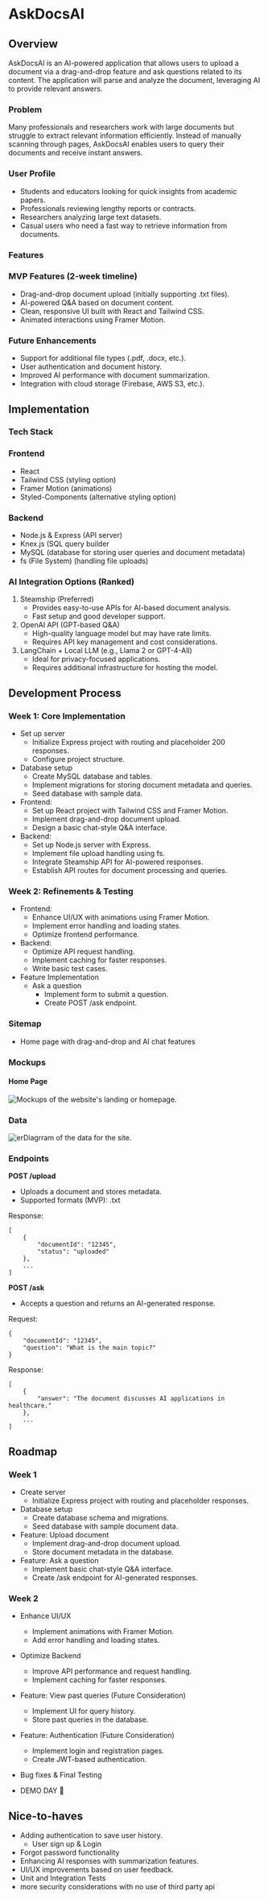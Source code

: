 # AskDocsAI

## Overview

AskDocsAI is an AI-powered application that allows users to upload a document via a drag-and-drop feature and ask questions related to its content. The application will parse and analyze the document, leveraging AI to provide relevant answers.

### Problem

Many professionals and researchers work with large documents but struggle to extract relevant information efficiently. Instead of manually scanning through pages, AskDocsAI enables users to query their documents and receive instant answers.

### User Profile

- Students and educators looking for quick insights from academic papers.
- Professionals reviewing lengthy reports or contracts.
- Researchers analyzing large text datasets.
- Casual users who need a fast way to retrieve information from documents.

### Features

### MVP Features (2-week timeline)

- Drag-and-drop document upload (initially supporting .txt files).
- AI-powered Q&A based on document content.
- Clean, responsive UI built with React and Tailwind CSS.
- Animated interactions using Framer Motion.

### Future Enhancements

- Support for additional file types (.pdf, .docx, etc.).
- User authentication and document history.
- Improved AI performance with document summarization.
- Integration with cloud storage (Firebase, AWS S3, etc.).

## Implementation

### Tech Stack

### Frontend

- React
- Tailwind CSS (styling option)
- Framer Motion (animations)
- Styled-Components (alternative styling option)

### Backend

- Node.js & Express (API server)
- Knex.js (SQL query builder
- MySQL (database for storing user queries and document metadata)
- fs (File System) (handling file uploads)

### AI Integration Options (Ranked)

1. Steamship (Preferred)
    - Provides easy-to-use APIs for AI-based document analysis.
    - Fast setup and good developer support.
2. OpenAI API (GPT-based Q&A)
    - High-quality language model but may have rate limits.
    - Requires API key management and cost considerations.
3. LangChain + Local LLM (e.g., Llama 2 or GPT-4-All)
    - Ideal for privacy-focused applications.
    - Requires additional infrastructure for hosting the model.

## Development Process

### Week 1: Core Implementation

- Set up server
    - Initialize Express project with routing and placeholder 200 responses.
    - Configure project structure.
- Database setup
    - Create MySQL database and tables.
    - Implement migrations for storing document metadata and queries.
    - Seed database with sample data.
- Frontend:
    - Set up React project with Tailwind CSS and Framer Motion.
    - Implement drag-and-drop document upload.
    - Design a basic chat-style Q&A interface.
- Backend:
    - Set up Node.js server with Express.
    - Implement file upload handling using fs.
    - Integrate Steamship API for AI-powered responses.
    - Establish API routes for document processing and queries.


### Week 2: Refinements & Testing

- Frontend:
    - Enhance UI/UX with animations using Framer Motion.
    - Implement error handling and loading states.
    - Optimize frontend performance.
- Backend:
    - Optimize API request handling.
    - Implement caching for faster responses.
    - Write basic test cases.
- Feature Implementation
    - Ask a question
        - Implement form to submit a question.
        - Create POST /ask endpoint.

### Sitemap

- Home page with drag-and-drop and AI chat features

### Mockups

#### Home Page
![Mockups of the website's landing or homepage.](/assets/mockups/homepage.png)

### Data

![erDiagrram of the data for the site.](/assets/mockups/erDiagram.png)

### Endpoints

**POST /upload**

- Uploads a document and stores metadata.
- Supported formats (MVP): .txt

Response:
```
[
    {
        "documentId": "12345",
        "status": "uploaded"
    },
    ...
]
```

**POST /ask**

- Accepts a question and returns an AI-generated response.

Request:
```
{
    "documentId": "12345",
    "question": "What is the main topic?"
}
```
Response:
```
[
    {
        "answer": "The document discusses AI applications in healthcare."
    },
    ...
]
```

## Roadmap

### Week 1
- Create server
    - Initialize Express project with routing and placeholder responses.
- Database setup
    - Create database schema and migrations.
    - Seed database with sample document data.
- Feature: Upload document
    - Implement drag-and-drop document upload.
    - Store document metadata in the database.
- Feature: Ask a question
    - Implement basic chat-style Q&A interface.
    - Create /ask endpoint for AI-generated responses.

### Week 2
- Enhance UI/UX
    - Implement animations with Framer Motion.
    - Add error handling and loading states.
- Optimize Backend
    - Improve API performance and request handling.
    - Implement caching for faster responses.
- Feature: View past queries (Future Consideration)
    - Implement UI for query history.
    - Store past queries in the database.
- Feature: Authentication (Future Consideration)
    - Implement login and registration pages.
    - Create JWT-based authentication.

- Bug fixes & Final Testing

- DEMO DAY 🎉

## Nice-to-haves

- Adding authentication to save user history.
    - User sign up & Login
- Forgot password functionality
- Enhancing AI responses with summarization features.
- UI/UX improvements based on user feedback.
- Unit and Integration Tests
- more security considerations with no use of third party api